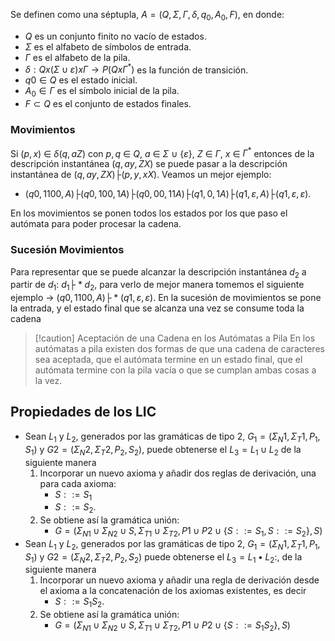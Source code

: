 Se definen como una séptupla, $A = (Q,Σ,Γ,δ,q_0,A_0, F)$, en donde:

- $Q$ es un conjunto finito no vacío de estados.
- $Σ$ es el alfabeto de símbolos de entrada.
- $Γ$ es el alfabeto de la pila.
- $δ: Q x (Σ\cup{ε}) x Γ \to P(Q x Γ^*)$ es la función de transición.
- $q0 \in Q$ es el estado inicial.
- $A_0 \in Γ$ es el símbolo inicial de la pila. 
- $F \subset Q$ es el conjunto de estados finales.

### Movimientos

Si $(p, x)$ $\in$ $\delta$$(q, a Z)$ con $p, q$ $\in$ $Q$, $a$ $\in$ $Σ$ $\cup$ $\{\varepsilon\}$, $Z$ $\in$ $\Gamma$, $x$ $\in$ $\Gamma^*$ entonces de la descripción instantánea $(q, ay, ZX)$ se puede pasar a la descripción instantánea de $(q,ay,ZX)├ (p,y,xX)$. Veamos un mejor ejemplo:

- $(q0,1100,A)├ (q0,100,1A)├ (q0,00,11A)├ (q1,0,1A)├ (q1,ε,A)├ (q1,ε,ε)$. 

En los movimientos se ponen todos los estados por los que paso el autómata para poder procesar la cadena.

### Sucesión Movimientos

Para representar que se puede alcanzar la descripción instantánea $d_2$ a partir de $d_1$: $d_1 ├* d_2$, para verlo de mejor manera tomemos el siguiente ejemplo → $(q0 ,1100, A)├ * (q1 ,ε, ε )$. En la sucesión de movimientos se pone la entrada, y el estado final que se alcanza una vez se consume toda la cadena

>[!caution] Aceptación de una Cadena en los Autómatas a Pila
>En los autómatas a pila existen dos formas de que una cadena de caracteres sea aceptada, que el autómata termine en un estado final, que el autómata termine con la pila vacía o que se cumplan ambas cosas a la vez.

## Propiedades de los LIC

- Sean $L_1$ y $L_2$, generados por las gramáticas de tipo 2, $G_1=(Σ_N1,Σ_T1,P_1,S_1)$ y $G2=(Σ_N2, Σ_T2,P_2,S_2)$, puede obtenerse el $L_3 = L_1 \cup L_2$ de la siguiente manera
	1. Incorporar un nuevo axioma y añadir dos reglas de derivación, una para cada axioma:
		- $S::=S_1$
		- $S::= S_2$.
	1. Se obtiene así la gramática unión:
		- $G=(Σ_{N1} \cup Σ_{N2} \cup {S}, Σ_{T1} \cup Σ_{T2},P1 \cup P2 \cup \{S::=S_1 ,S::=S_2\}, S)$
- Sean $L_1$ y $L_2$, generados por las gramáticas de tipo 2, $G_1=(Σ_N1,Σ_T1,P_1,S_1)$ y $G2=(Σ_N2, Σ_T2,P_2,S_2)$ puede obtenerse el $L_3 = L_1• L_2:$, de la siguiente manera
	1. Incorporar un nuevo axioma y añadir una regla de derivación desde el axioma a la concatenación de los axiomas existentes, es decir
		- $S::=S_1S_2$.
	2. Se obtiene así la gramática unión:
		- $G=(Σ_{N1} \cup Σ_{N2} \cup {S}, Σ_{T1} \cup Σ_{T2},P1 \cup P2 \cup \{S::=S_1S_2\}, S)$


